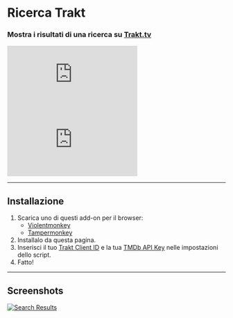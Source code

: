 # Ricerca Trakt

### Mostra i risultati di una ricerca su [Trakt.tv](https://trakt.tv/)

[![Version](https://flat.badgen.net/runkit/iFelix18/userscript-version/Trakt-Userscripts/userscripts/meta/trakt-search.meta.js)](#)
[![Size](https://flat.badgen.net/badgesize/normal/iFelix18/Trakt-Userscripts/master/userscripts/trakt-search.user.js)](#)

---

## Installazione

1. Scarica uno di questi add-on per il browser:
    - [Violentmonkey](https://violentmonkey.github.io/)
    - [Tampermonkey](https://www.tampermonkey.net/)
2. Installalo da questa pagina.
3. Inserisci il tuo [Trakt Client ID](https://trakt.tv/oauth/applications/new) e la tua [TMDb API Key](https://developers.themoviedb.org/3/) nelle impostazioni dello script.
4. Fatto!

---

## Screenshots

[![Search Results](https://i.imgur.com/l8nuTwO.png "Search Results")](#)
